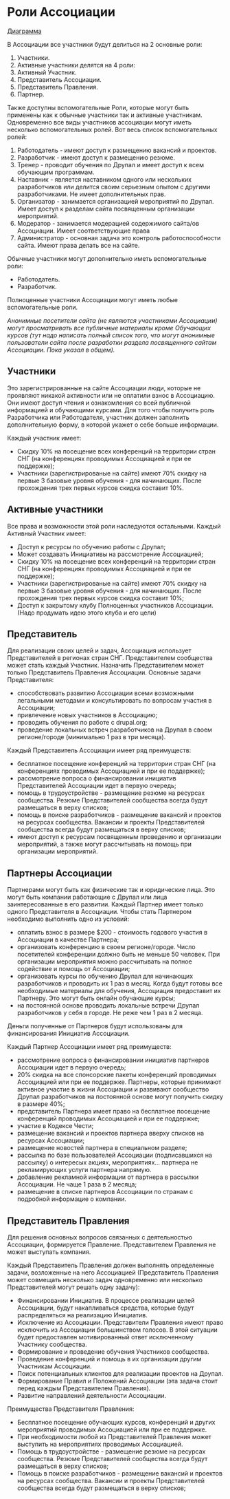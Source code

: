 # Роли Ассоциации

[Диаграмма](Roles-diagram.pdf)

В Ассоциации все участники будут делиться на 2 основные роли:
1. Участники.
2. Активные участники делятся на 4 роли:
  1. Активный Участник.
  2. Представитель Ассоциации.
  3. Представитель Правления.
  4. Партнер.

Также доступны вспомогательные Роли, которые могут быть применены как к обычные участники так и активные участникам. Одновременно все виды участников ассоциации могут иметь несколько вспомогательных ролей. Вот весь список вспомогательных ролей:
1. Работодатель - имеют доступ к размещению вакансий и проектов.
2. Разработчик - имеют доступ к размещению резюме.
3. Тренер - проводит обучения по Друпал и имеет доступ к всем обучающим программам.
4. Наставник - является наставником одного или нескольких разработчиков или делится своим серьезным опытом с другими разработчиками. Не имеет дополнительных прав.
5. Организатор - занимается организацией мероприятий по Друпал. Имеет доступ к разделам сайта посвященным организации мероприятий.
6. Модератор - занимается модерацией содержимого сайта/ов Ассоциации. Имеет соответствующие права
7. Администратор - основная задача это контроль работоспособности сайта. Имеют права делать все на сайте.

Обычные участники могут дополнительно иметь вспомогательные роли:
- Работодатель.
- Разработчик.

Полноценные участники Ассоциации могут иметь любые вспомогательные роли.

*Анонимные посетители сайта (не являются участниками Ассоциации) могут просматривать все публичные материалы кроме Обучающих курсов (тут надо написать полный список того, что могут анонимные пользователи сайта после разработки раздела посвященного сайтам Ассоциации. Пока указал в общем).*

## Участники
Это зарегистрированные на сайте Ассоциации люди, которые не проявляют никакой активности или не оплатили взнос в Ассоциацию. Они имеют доступ чтения и ознакомления со всей публичной информацией и обучающими курсами. Для того чтобы получить роль Разработчика или Работодателя, участник должен заполнить дополнительную форму, в которой укажет о себе больше информации.

Каждый участник имеет:
- Cкидку 10% на посещение всех конференций на территории стран СНГ (на конференциях проводимых Ассоциацией и при ее поддержке);
- Участники (зарегистрированые на сайте) имеют 70% скидку на первые 3 базовые уровня обучения - для начинающих. После прохождения трех первых курсов скидка составит 10%.

## Активные участники
Все права и возможности этой роли наследуются остальными. Каждый Активный Участник имеет:
- Доступ к ресурсы по обучению работы с Друпал;
- Может создавать Инициативы на рассмотрение Ассоциацией;
- Скидку 10% на посещение всех конференций на территории стран СНГ (на конференциях проводимых Ассоциацией и при ее поддержке);
- Участники (зарегистрированые на сайте) имеют 70% скидку на первые 3 базовые уровня обучения - для начинающих. После прохождения трех первых курсов скидка составит 10%;
- Доступ к закрытому клубу Полноценных участников Ассоциации. (Надо продумать идею этого клуба и его цели)

## Представитель
Для реализации своих целей и задач, Ассоциация использует Представителей в регионах стран СНГ. Представителем сообщества может стать каждый Участник. Назначить Представителем может только Представитель Правления Ассоциации. Основные задачи Представителя:
- способствовать развитию Ассоциации всеми возможными легальными методами и консультировать по вопросам участия в Ассоциации;
- привлечение новых участников в Ассоциацию;
- проводить обучения по работе с drupal.org;
- проведение локальных встреч разработчиков на Друпал в своем регионе/городе (минимально 1 раз в три месяца).

Каждый Представитель Ассоциации имеет ряд преимуществ:
- бесплатное посещение конференций на территории стран СНГ (на конференциях проводимых Ассоциацией и при ее поддержке);
- рассмотрение вопроса о финансировании инициатив Представителей Ассоциации идет в первую очередь;
- помощь в трудоустройстве - размещение резюме на ресурсах сообщества. Резюме Представителей сообщества всегда будут размещаться в верху списков;
- помощь в поиске разработчиков - размещение вакансий и проектов на ресурсах сообщества. Вакансии и проекты Представителей сообщества всегда будут размещаться в верху списков;
- имеют доступ к ресурсам посвященным проведению и организации мероприятий, а также могут рассчитывать на помощь при организации мероприятий.

## Партнеры Ассоциации
Партнерами могут быть как физические так и юридические лица. Это могут быть компании работающие с Друпал или лица заинтересованные в его развитии. Каждый Партнер имеет только одного Представителя в Ассоциации. Чтобы стать Партнером необходимо выполнить одно из условий:
- оплатить взнос в размере $200 - стоимость годового участия в Ассоциации в качестве Партнера;
- организовать конференцию в своем регионе/городе. Число посетителей конференции должно быть не меньше 50 человек. При организации мероприятия можно рассчитывать на полное содействие и помощь от Ассоциации;
- организовать курсы по обучению Друпал для начинающих разработчиков и проводить их 1 раз в месяц. Когда будут готовы все необходимые материалы для обучения, Ассоциация предоставит их Партнеру. Это могут быть онлайн обучающие курсы;
- на постоянной основе проводить локальные встречи Друпал разработчиков у себя в городе. Не реже чем 1 раз в 2 месяца.

Деньги полученные от Партнеров будут использованы для финансирования Инициатив Ассоциации.

Каждый Партнер Ассоциации имеет ряд преимуществ:
- рассмотрение вопроса о финансировании инициатив партнеров Ассоциации идет в первую очередь;
- 20% скидка на все спонсорские пакеты конференций проводимых Ассоциацией или при ее поддержке. Партнеры, которые принимают активное участие в жизни Ассоциации и развивают сообщество Друпал разработчиков на постоянной основе могут получить скидку в размере 40%;
- представитель Партнера имеет право на бесплатное посещение конференций проводимых Ассоциацией и при ее поддержке;
- участие в Кодексе Чести;
- размещение вакансий и проектов партнера вверху списков на ресурсах Ассоциации;
- размещение новостей партнера в специальном разделе;
- рассылка по базе пользователей Ассоциации (подписавшихся на рассылку) о интересых акциях, мероприятиях... партнера не рекламирующих услуги партнера напрямую.
- добавление рекламной информации от партнера в рассылки Ассоциации. Не чаще 1 раза в 2 месяца;
- размещение в списке партнеров Ассоциации по странам с подробной информацие о компании.

## Представитель Правления
Для решения основных вопросов связанных с деятельностью Ассоциации, формируется Правление. Представителем Правления не может выступать компания.

Каждый Представитель Правления должен выполнять определенные задачи, возложенные на него Ассоциацией (Представитель Правления может совмещать несколько задач одновременно или несколько Представителей могут решать одну задачу):
- Финансировании Инициатив. В процессе реализации целей Ассоциации, будут накапливаться средства, которые будут распределяться на реализацию Инициатив.
- Исключение из Ассоциации. Представители Правления имеют право исключить из Ассоциации большинством голосов. В этой ситуации будет предоставлен мотивированный ответ исключенному Участнику сообщества.
- Формирование и проведение обучения Участников сообщества.
- Проведение конференций и помощь в их организации другим Участникам Ассоциации.
- Поиск потенциальных клиентов для реализации проектов на Друпал.
- Формирование Правил и Положений Ассоциации (эта задача стоит перед каждым Представителем Правления).
- Развитие направлений деятельности Ассоциации.

Преимущества Представителя Правления:
- Бесплатное посещение обучающих курсов, конференций и других мероприятий проводимых Ассоциацией или при ее поддержке.
- При необходимости любой из Представителей Правления может выступить на мероприятиях проводимых Ассоциацией.
- Помощь в трудоустройстве - размещение резюме на ресурсах сообщества. Резюме Представителей сообщества всегда будут размещаться в верху списков;
- Помощь в поиске разработчиков - размещение вакансий и проектов на ресурсах сообщества. Вакансии и проекты Представителей сообщества всегда будут размещаться в верху списков;
